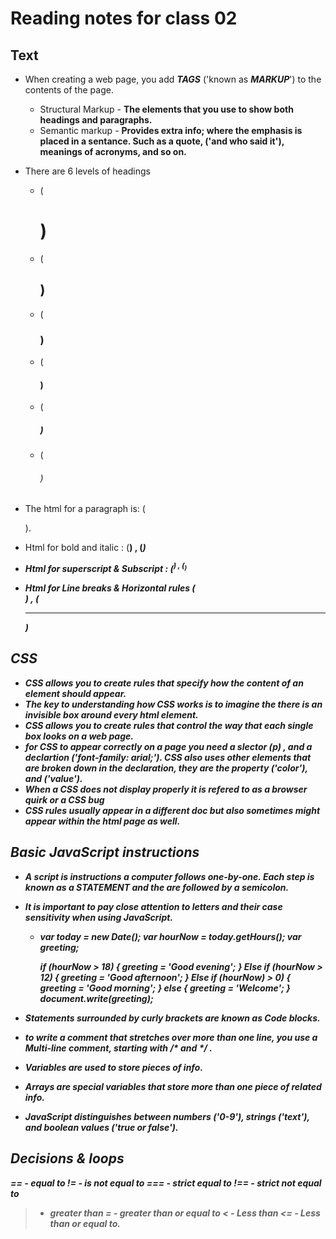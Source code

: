 # Reading notes for class 02

## Text

- When creating a web page, you add **_TAGS_** ('known as **_MARKUP_**') to the contents of the page.
    * Structural Markup - **The elements that you use to show both headings and paragraphs.**
    * Semantic markup - **Provides extra info; where the emphasis is placed in a sentance. Such as a quote, ('and who said it'), meanings of acronyms, and so on.**

- There are 6 levels of headings 
   * (<h1>)
   * (<h2>)
   * (<h3>)
   * (<h4>)
   * (<h5>)
   * (<h6>)

- The html for a paragraph is: (<p>).
- Html for bold and italic : (<b>) , (<i>)
- Html for superscript & Subscript : (<sup>) , (<sub>)
- Html for Line breaks & Horizontal rules (<br />) , (<hr />)

## CSS

- *CSS* allows you to create rules that specify how the content of an element should appear.
- The key to understanding how CSS works is to imagine the there is an invisible box around every html element.
- CSS allows you to create rules that control the way that each single box looks on a web page.
- for CSS to appear correctly on a page you need a slector (p) , and a declartion ('font-family: arial;').
CSS also uses other elements that are broken down in the declaration, they are the property ('color'), and ('value').
- When a CSS does not display properly it is refered to as a **browser quirk** or a **CSS** bug 
- CSS rules usually appear in a different doc but also sometimes might appear within the html page as well.

## Basic JavaScript instructions

- A script is instructions a computer follows one-by-one. Each step is known as a **STATEMENT** and the are followed by a semicolon.
- It is important to pay close attention to letters and their case sensitivity when using JavaScript.
  - var today = new Date();
    var hourNow = today.getHours();
    var greeting;

    if (hourNow > 18) {
       greeting = 'Good evening';
  } Else if (hourNow > 12) {
       greeting = 'Good afternoon';
  } Else if (hourNow) > 0) {
       greeting = 'Good morning';
  } else {
       greeting = 'Welcome';
  }
  document.write(greeting);

- Statements surrounded by curly brackets are known as **Code blocks**.
- to write a comment that stretches over more than one line, you use a **Multi-line** comment, starting with **/*** and ***/** .
- **Variables** are used to store pieces of info.
- **Arrays** are special variables that store more than one piece of related info.
- **JavaScript** distinguishes between numbers ('0-9'), strings ('text'), and boolean values ('true or false').

## Decisions & loops

  == - equal to
  != - is not equal to
  === - strict equal to
  !== - strict not equal to
  > - greater than
  >= - greater than or equal to
  < - Less than
  <= - Less than or equal to.
